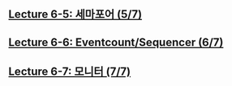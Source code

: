 ## [Lecture 6-5: 세마포어 (5/7)]()

## [Lecture 6-6: Eventcount/Sequencer (6/7)]()

## [Lecture 6-7: 모니터 (7/7)]()
